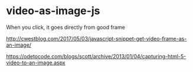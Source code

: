 # video-as-image-js
When you click, it goes directly from good frame

http://cwestblog.com/2017/05/03/javascript-snippet-get-video-frame-as-an-image/

https://odetocode.com/blogs/scott/archive/2013/01/04/capturing-html-5-video-to-an-image.aspx

